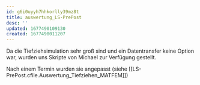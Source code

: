 ```yaml
---
id: g6i0uyyh7hhkorlly39mz8t
title: auswertung_LS-PrePost
desc: ''
updated: 1677490109130
created: 1677490011207
---
```

Da die Tiefziehsimulation sehr groß sind und ein Datentransfer keine Option war, wurden uns Skripte von Michael zur Verfügung gestellt.

Nach einem Termin wurden sie angepasst (siehe [[LS-PrePost.cfile.Auswertung_Tiefziehen_MATFEM]])
